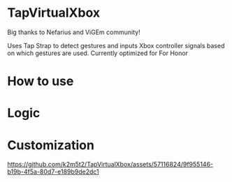 # TapVirtualXbox
Big thanks to Nefarius and ViGEm community!

Uses Tap Strap to detect gestures and inputs Xbox controller signals based on which gestures are used.
Currently optimized for For Honor

# How to use


# Logic


# Customization


https://github.com/k2m5t2/TapVirtualXbox/assets/57116824/9f955146-b19b-4f5a-80d7-e189b9de2dc1

